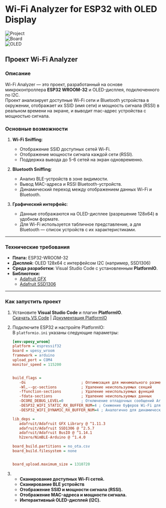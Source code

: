 # Wi-Fi Analyzer for ESP32 with OLED Display

![Project](https://img.shields.io/badge/platform-PlatformIO-blue)  
![Board](https://img.shields.io/badge/board-ESP32--WROOM32-orange)  
![OLED](https://img.shields.io/badge/display-OLED%20I2C-green)  

## **Проект Wi-Fi Analyzer**

### **Описание**
Wi-Fi Analyzer — это проект, разработанный на основе микроконтроллера **ESP32 WROOM-32** и OLED-дисплея, подключенного по I2C.  
Проект анализирует доступные Wi-Fi сети и Bluetooth устройства в окружении, отображает их SSID (имя сети) и мощность сигнала (RSSI) в реальном времени на экране, и выводит mac-адрес устройства с мощностью сигнала.

### **Основные возможности**
1. **Wi-Fi Sniffing**:
   - Отображение SSID доступных сетей Wi-Fi.
   - Отображение мощности сигнала каждой сети (RSSI).
   - Поддержка вывода до 5-6 сетей на экран одновременно.
   
2. **Bluetooth Sniffing**:
   - Анализ BLE-устройств в зоне видимости.
   - Вывод MAC-адреса и RSSI Bluetooth-устройств.
   - Динамический переход между отображением данных Wi-Fi и Bluetooth.

3. **Графический интерфейс**:
   - Данные отображаются на OLED-дисплее (разрешение 128x64) в удобном формате.
   - Для Wi-Fi используется табличное представление, а для Bluetooth — список устройств с их характеристиками.

---

### **Технические требования**
- **Плата:** ESP32-WROOM-32
- **Дисплей:** OLED 128x64 с интерфейсом I2C (например, SSD1306)
- **Среда разработки:** Visual Studio Code с установленным **PlatformIO**.
- **Библиотеки:**
  - [Adafruit GFX](https://github.com/adafruit/Adafruit-GFX-Library)
  - [Adafruit SSD1306](https://github.com/adafruit/Adafruit_SSD1306)

---

### **Как запустить проект**

1. Установите **Visual Studio Code** и плагин **PlatformIO**.  
   [Скачать VS Code](https://code.visualstudio.com/) | [Документация PlatformIO](https://platformio.org/platformio-ide)

2. Подключите ESP32 и настройте PlatformIO:  
   В `platformio.ini` указаны следующие параметры:
   ```ini
   [env:upesy_wroom]
   platform = espressif32
   board = upesy_wroom
   framework = arduino
   upload_port = COM4
   monitor_speed = 115200


   build_flags =
      -Os                         ; Оптимизация для минимального размера
      -Wl,--gc-sections           ; Удаление неиспользуемых секций
      -ffunction-sections         ; Удаление неиспользуемых функций
      -fdata-sections             ; Удаление неиспользуемых данных
      -DCORE_DEBUG_LEVEL=0        ; Отключение отладочных сообщений Arduino
      -DESP32_WIFI_STATIC_RX_BUFFER_NUM=4 ; Снижение буферов Wi-Fi для экономии памяти
      -DESP32_WIFI_DYNAMIC_RX_BUFFER_NUM=4 ; Аналогично для динамических буферов

   lib_deps =
      adafruit/Adafruit GFX Library @ ^1.11.3   
      adafruit/Adafruit SSD1306 @ ^2.5.7
      adafruit/Adafruit BusIO @ ^1.14.1
      h2zero/NimBLE-Arduino @ ^1.4.0

   board_build.partitions = no_ota.csv
   board_build.filesystem = none


   board_upload.maximum_size = 1310720         
   
   
3.  - **Сканирование доступных Wi-Fi сетей.**
    - **Сканирование BLE устройств**
    - **Отображение SSID и мощности сигнала (RSSI).**
    - **Отображение MAC-адреса и мощности сигнала.**
    - **Интерактивный OLED-дисплей (I2C).**

